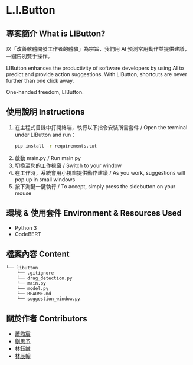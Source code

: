 # L.I.Button

## 專案簡介 What is LIButton?

以「改善軟體開發工作者的體驗」為宗旨，我們用 AI 預測常用動作並提供建議，一鍵告別雙手操作。

LIButton enhances the productivity of software developers by using AI to predict and provide action suggestions. With LIButton, shortcuts are never further than one click away.

One-handed freedom, LIButton.

## 使用說明 Instructions

1. 在主程式目錄中打開終端，執行以下指令安裝所需套件 / Open the terminal under LIButton and run：
   ```bash
   pip install -r requirements.txt
   ```
2. 啟動 main.py / Run main.py
3. 切換至您的工作視窗 / Switch to your window
4. 在工作時，系統會用小視窗提供動作建議 / As you work, suggestions will pop up in small windows
5. 按下測鍵一鍵執行 / To accept, simply press the sidebutton on your mouse

## 環境 & 使用套件 Environment & Resources Used

+ Python 3
+ CodeBERT

## 檔案內容 Content

```
└── libutton
    └── .gitignore
    └── drag_detection.py
    └── main.py
    └── model.py
    └── README.md
    └── suggestion_window.py
```

## 關於作者 Contributors

+ [蕭煦宸](https://github.com/HS6103)
+ [劉思予](https://github.com/rebecca-liu-siyu)
+ [林鈺誠](https://github.com/robertbigabu)
+ [林辰翰](https://github.com/vitolin0416)
